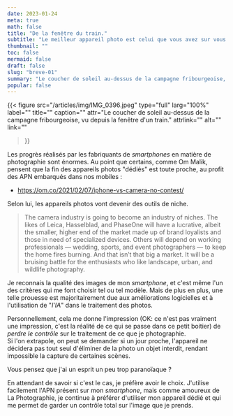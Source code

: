 ```yaml
---
date: 2023-01-24
meta: true
math: false
title: "De la fenêtre du train."
subtitle: "Le meilleur appareil photo est celui que vous avez sur vous."
thumbnail: ""
toc: false
mermaid: false
draft: false
slug: "breve-01"
summary: "Le coucher de soleil au-dessus de la campagne fribourgeoise, vu depuis la fenêtre d'un train." 
popular: false
--- 
```


{{< figure
  src="/articles/img/IMG_0396.jpeg"
  type="full"
  larg="100%"
  label=""
  title=""
  caption=""
  attr="Le coucher de soleil au-dessus de la campagne fribourgeoise, vu depuis la fenêtre d'un train."
  attrlink=""
  alt=""
  link=""
 >}}  

Les progrès réalisés par les fabriquants de *smartphones* en matière de photographie sont énormes. Au point que certains, comme Om Malik, pensent que la fin des appareils photos "dédiés" est toute proche, au profit des APN embarqués dans nos mobiles :  

- https://om.co/2021/02/07/iphone-vs-camera-no-contest/

Selon lui, les appareils photos vont devenir des outils de niche.  

>The camera industry is going to become an industry of niches. The likes of Leica, Hasselblad, and PhaseOne will have a lucrative, albeit the smaller, higher end of the market made up of brand loyalists and those in need of specialized devices. Others will depend on working professionals — wedding, sports, and event photographers — to keep the home fires burning. And that isn’t that big a market.  It will be a bruising battle for the enthusiasts who like landscape, urban, and wildlife photography. 

Je reconnais la qualité des images de mon *smartphone*, et c'est même l'un des critères qui me font choisir tel ou tel modèle. Mais de plus en plus, une telle prouesse est majoritairement due aux améliorations logicielles et à l'utilisation de "*l'IA*" dans le traitement des photos.  

Personnellement, cela me donne l'impression (OK: ce n'est pas vraiment une impression, c'est la réalité de ce qui se passe dans ce petit boitier) de *perdre le contrôle* sur le traitement de ce que je photographie.  
Si l'on extrapole, on peut se demander si un jour proche, l'appareil ne décidera pas tout seul d'éliminer de la photo un objet interdit, rendant impossible la capture de certaines scènes.  

Vous pensez que j'ai un esprit un peu trop paranoïaque ?  

En attendant de savoir si c'est le cas, je préfère avoir le choix. J'utilise facilement l'APN présent sur mon *smartphone*, mais comme amoureux de La Photographie, je continue à préférer d'utiliser mon appareil dédié et qui me permet de garder un contrôle total sur l'image que je prends.
